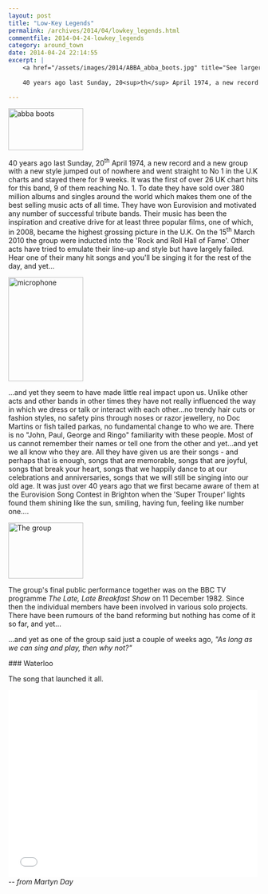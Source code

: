 ```yaml
---
layout: post
title: "Low-Key Legends"
permalink: /archives/2014/04/lowkey_legends.html
commentfile: 2014-04-24-lowkey_legends
category: around_town
date: 2014-04-24 22:14:55
excerpt: |
    <a href="/assets/images/2014/ABBA_abba_boots.jpg" title="See larger version of - abba boots"><img src="/assets/images/2014/ABBA_abba_boots_thumb.jpg" width="150" height="84" alt="abba boots" class="photo right" /></a>
    
    40 years ago last Sunday, 20<sup>th</sup> April 1974, a new record and a new group with a new style jumped out of nowhere and went straight to No 1 in the U.K charts and stayed there for 9 weeks. It was the first of over 26 UK chart hits for this band, 9 of them reaching No. 1.

---
```


<a href="/assets/images/2014/ABBA_abba_boots.jpg" title="See larger version of - abba boots"><img src="/assets/images/2014/ABBA_abba_boots_thumb.jpg" width="150" height="84" alt="abba boots" class="photo right" /></a>

40 years ago last Sunday, 20<sup>th</sup> April 1974, a new record and a new group with a new style jumped out of nowhere and went straight to No 1 in the U.K charts and stayed there for 9 weeks. It was the first of over 26 UK chart hits for this band, 9 of them reaching No. 1. To date they have sold over 380 million albums and singles around the world which makes them one of the best selling music acts of all time. They have won Eurovision and motivated any number of successful tribute bands. Their music has been the inspiration and creative drive for at least three popular films, one of which, in 2008, became the highest grossing picture in the U.K. On the 15<sup>th</sup> March 2010 the group were inducted into the 'Rock and Roll Hall of Fame'. Other acts have tried to emulate their line-up and style but have largely failed. Hear one of their many hit songs and you'll be singing it for the rest of the day, and yet...

<a href="/assets/images/2014/ABBA_Microphone.jpg" title="See larger version of - microphone"><img src="/assets/images/2014/ABBA_Microphone_thumb.jpg" width="150" height="208" alt="microphone" class="photo right" /></a>

...and yet they seem to have made little real impact upon us. Unlike other acts and other bands in other times they have not really influenced the way in which we dress or talk or interact with each other...no trendy hair cuts or fashion styles, no safety pins through noses or razor jewellery, no Doc Martins or fish tailed parkas, no fundamental change to who we are. There is no "John, Paul, George and Ringo" familiarity with these people. Most of us cannot remember their names or tell one from the other and yet...and yet we all know who they are. All they have given us are their songs - and perhaps that is enough, songs that are memorable, songs that are joyful, songs that break your heart, songs that we happily dance to at our celebrations and anniversaries, songs that we will still be singing into our old age. It was just over 40 years ago that we first became aware of them at the Eurovision Song Contest in Brighton when the 'Super Trouper' lights found them shining like the sun, smiling, having fun, feeling like number one....

<a href="/assets/images/2014/ABBA_The_group.jpg" title="See larger version of - The group"><img src="/assets/images/2014/ABBA_The_group_thumb.jpg" width="150" height="112" alt="The group" class="photo right" /></a>

The group's final public performance together was on the BBC TV programme *The Late, Late Breakfast Show* on 11 December 1982. Since then the individual members have been involved in various solo projects. There have been rumours of the band reforming but nothing has come of it so far, and yet...

...and yet as one of the group said just a couple of weeks ago, <em>"As long as we can sing and play, then why not?"</em>

<div markdown="1" class="box">
### Waterloo

The song that launched it all.

<iframe width="500" height="375" src="//www.youtube-nocookie.com/embed/Sj_9CiNkkn4?rel=0" frameborder="0" allowfullscreen>
</iframe>
</div>
<cite>-- from Martyn Day</cite>
